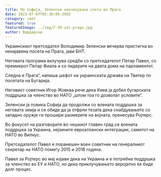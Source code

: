 ```yaml
---
title: По Софија, Зеленски неочекувано слета во Прага
date: 2023-07-07T05:30:09.390Z
category: свет
featured: true
featuredImage: ../img/7-30-zel-praga.jpg
author: Вардарски
---
```

Украинскиот претседател Володимир Зеленски вечерва пристигна во ненајавена посета на Прага, јави БНТ.

Неговата програма вклучува средби со претседателот Петар Павел, со премиерот Петар Фиала и со лидерите на двата дома на парламентот.

Следна е Прага“, напиша шефот на украинската држава на Твитер по посетата на Бугарија.

Неговиот советник Игор Жовква рече дека Киев ја добил бугарската поддршка за членство во НАТО „штом тоа го дозволат условите“.

Зеленски ја повика Софија да продолжи со воената поддршка за неговата земја и се обиде да ја отфрли тезата дека снабдувањето со западно оружје ги прошири размерите на војната, пренесува Ројтерс.

Во фокусот на разговорите во чешкиот главен град се воената поддршка за Украина, нејзините евроатлански интеграции, самитот на НАТО во Вилнус.

Претседателот Павел е поранешен воен советник на генералниот секретар на НАТО помеѓу 2015 и 2018 година.

Павел за Ројтерс во мај изјави дека на Украина и е потребна поддршка за членство во ЕУ и НАТО, но дека приклучувањето веројатно ќе биде долг процес.